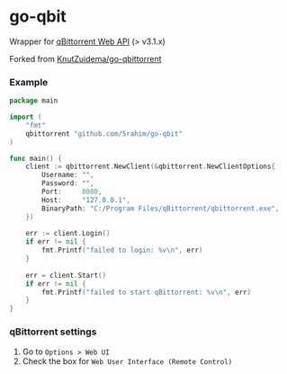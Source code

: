 # go-qbit

Wrapper for [qBittorrent Web API](https://github.com/qbittorrent/qBittorrent/wiki/#login) (> v3.1.x)

Forked from [KnutZuidema/go-qbittorrent](https://github.com/KnutZuidema/go-qbittorrent)


### Example

```go
package main

import (
	"fmt"
	qbittorrent "github.com/5rahim/go-qbit"
)

func main() {
	client := qbittorrent.NewClient(&qbittorrent.NewClientOptions{
		Username: "",
		Password: "",
		Port:     8080,
		Host:     "127.0.0.1",
		BinaryPath: "C:/Program Files/qBittorrent/qbittorrent.exe",
	})
	
	err := client.Login()
	if err != nil {
		fmt.Printf("failed to login: %v\n", err)
	}
	
	err = client.Start()
	if err != nil {
		fmt.Printf("failed to start qBittorrent: %v\n", err)
	}
}
```


### qBittorrent settings

1. Go to `Options > Web UI`
2. Check the box for `Web User Interface (Remote Control)`
